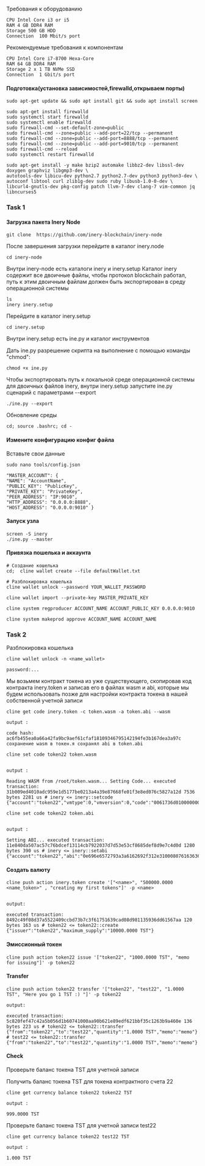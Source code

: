 Требования к оборудованию
```
CPU	Intel Core i3 or i5
RAM	4 GB DDR4 RAM
Storage	500 GB HDD
Connection	100 Mbit/s port
```
Рекомендуемые требования к компонентам
```
CPU	Intel Core i7-8700 Hexa-Core
RAM	64 GB DDR4 RAM
Storage	2 x 1 TB NVMe SSD
Connection	1 Gbit/s port
```

#### Подготовка(установка зависимостей,firewalld,открываем порты)
```
sudo apt-get update && sudo apt install git && sudo apt install screen

sudo apt-get install firewalld 
sudo systemctl start firewalld 
sudo systemctl enable firewalld 
sudo firewall-cmd --set-default-zone=public 
sudo firewall-cmd --zone=public --add-port=22/tcp --permanent 
sudo firewall-cmd --zone=public --add-port=8888/tcp --permanent 
sudo firewall-cmd --zone=public --add-port=9010/tcp --permanent 
sudo firewall-cmd --reload 
sudo systemctl restart firewalld

sudo apt-get install -y make bzip2 automake libbz2-dev libssl-dev doxygen graphviz libgmp3-dev \
autotools-dev libicu-dev python2.7 python2.7-dev python3 python3-dev \
autoconf libtool curl zlib1g-dev sudo ruby libusb-1.0-0-dev \
libcurl4-gnutls-dev pkg-config patch llvm-7-dev clang-7 vim-common jq libncurses5
```
### Task 1
#### Загрузка пакета Inery Node
```
git clone  https://github.com/inery-blockchain/inery-node
```
После завершения загрузки перейдите в каталог inery.node
```
cd inery-node
```
Внутри inery-node есть каталоги inery и inery.setup Каталог inery содержит все двоичные файлы, чтобы протокол blockchain работал, путь к этим двоичным файлам должен быть экспортирован в среду операционной системы
```
ls    
inery inery.setup
```
Перейдите в каталог inery.setup
```
cd inery.setup
```
Внутри inery.setup есть ine.py и каталог инструментов

Дать ine.py разрешение скрипта на выполнение с помощью команды "chmod":
```
chmod +x ine.py
```
Чтобы экспортировать путь к локальной среде операционной системы для двоичных файлов inery, внутри inery.setup запустите ine.py сценарий с параметрами --export
```
./ine.py --export
```
Обновление среды
```
cd; source .bashrc; cd -
```
#### Измените конфигурацию конфиг файла
Вставьте свои данные
```
sudo nano tools/config.json

"MASTER_ACCOUNT": {     
"NAME": "AccountName",     
"PUBLIC_KEY": "PublicKey",     
"PRIVATE_KEY": "PrivateKey",     
"PEER_ADDRESS": "IP:9010",     
"HTTP_ADDRESS": "0.0.0.0:8888",     
"HOST_ADDRESS": "0.0.0.0:9010" }
```
#### Запуск узла
```
screen -S inery
./ine.py --master
```
#### Привязка пошелька и аккаунта
```
# Создание кошелька
cd;  cline wallet create --file defaultWallet.txt

# Разблокировка кошелька
cline wallet unlock --password YOUR_WALLET_PASSWORD
 
cline wallet import --private-key MASTER_PRIVATE_KEY
  
cline system regproducer ACCOUNT_NAME ACCOUNT_PUBLIC_KEY 0.0.0.0:9010
  
cline system makeprod approve ACCOUNT_NAME ACCOUNT_NAME
```

### Task 2
Разблокировка кошелька
```
cline wallet unlock -n <name_wallet>

password:...
```
Мы возьмем контракт токена из уже существующего, скопировав код контракта inery.token и записав его в файлах wasm и abi, которые мы будем использовать позже для настройки контракта токена в нашей собственной учетной записи
```
cline get code inery.token -c token.wasm -a token.abi --wasm

output :

code hash: ac6fb455ea0a66a42fa9bc9aef61cfaf18109346795142194fe3b167dea3a97c сохранение wasm в токен.я сохранял abi в token.abi
```

```
cline set code token22 token.wasm


output :

Reading WASM from /root/token.wasm... Setting Code... executed transaction: 31b009ed4010adc959e1d5177be0213a4a39e87668fe01f3e8ed076c5827a12d 7536 bytes 2281 us # inery <= inery::setcode {"account":"token22","vmtype":0,"vmversion":0,"code":"0061736d0100000001a0011b60000060017e0060027f7f...

cline set code token22 token.abi


output :

Setting ABI... executed transaction: 11e840da507ac57c76bdcef13114cb7922037d7d53e53cf8685def8d9e7c4d0d 1280 bytes 390 us # inery <= inery::setabi {"account":"token22","abi":"0e696e6572793a3a6162692f312e310008076163636f756e7400010762616c616e636505...
```

#### Создать валюту
```
cline push action inery.token create '["<name>", "500000.0000 <name_token>" , "creating my first tokens"]' -p <name>


output:

executed transaction: 8492c49f08d37a5522409ccbd73b7c3f61751639cad08d981135936dd61567aa 120 bytes 163 us # token22 <= token22::create {"issuer":"token22","maximum_supply":"10000.0000 TST"}
```

#### Эмиссионный токен
```
cline push action token22 issue '["token22", "1000.0000 TST", "memo for issuing"]' -p token22
```

#### Transfer
```
cline push action token22 transfer '["token22", "test22", "1.0000 TST", "Here you go 1 TST :) "]' -p token22

output:

executed transaction: 5c820fef47c42a5b056d1b60741000aa90b621e89edf621bbf35c1263b9a460e 136 bytes 223 us # token22 <= token22::transfer {"from":"token22","to":"test22","quantity":"1.0000 TST","memo":"memo"} # test22 <= token22::transfer {"from":"token22","to":"test22","quantity":"1.0000 TST","memo":"memo"}
```

#### Check
Проверьте баланс токена TST для учетной записи

Получить баланс токена TST для токена контрактного счета 22

```
cline get currency balance token22 token22 TST

output :

999.0000 TST
```
Проверьте баланс токена TST для учетной записи test22

```
cline get currency balance token22 test22 TST

output :

1.000 TST
```
